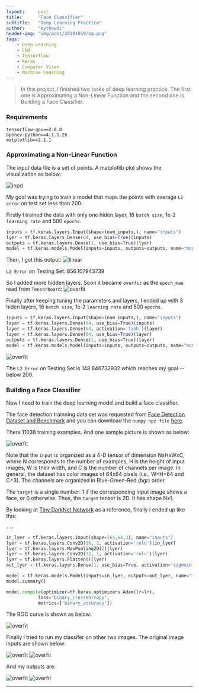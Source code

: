 ```yaml
---
layout:     post
title:      "Face Classifier"
subtitle:   "Deep Learning Practice"
author:     "bythew3i"
header-img: "img/post/20191019/bg.png"
tags:
    - Deep Learning
    - CNN
    - Tensorflow
    - Keras
    - Computer Vison
    - Machine Learning
---
```


> In this project, I finished two tasks of deep learning practice. The first one is Approximating a Non-Linear Function and the second one is Building a Face Classifier.

### Requirements
```
tensorflow-gpu==2.0.0
opencv-python==4.1.1.26
matplotlib==2.1.1
```

### Approximating a Non-Linear Function

The input data file is a set of points. A matplotlib plot shows the visualization as below:

![inpd](/img/post/20191019/inputd.png)


My goal was trying to train a model that maps the points with average `L2 error` on test set less than 200.

Firstly I trained the data with only one hiden layer, 16 `batch size`, 1e-2 `learning rate` and 500 `epochs`. 

```python
inputs = tf.keras.layers.Input(shape=(num_inputs,), name="inputs")
lyer = tf.keras.layers.Dense(64, use_bias=True)(inputs)
outputs = tf.keras.layers.Dense(1, use_bias=True)(lyer)
model = tf.keras.models.Model(inputs=inputs, outputs=outputs, name="monkey_model")
```

Then, I got this output:
![linear](/img/post/20191019/l.png)

`L2 Error` on Testing Set: 856.107943739

So I added more hidden layers. Soon it became `overfit` as the `epoch_mae` read from `Tensorboard`:
![overfit](/img/post/20191019/II-10.png)

Finally after keeping tuning the parameters and layers, I ended up with 3 hiden layers, 16 `batch size`, 1e-2 `learning rate` and 500 `epochs`.

```python
inputs = tf.keras.layers.Input(shape=(num_inputs,), name="inputs")
layer = tf.keras.layers.Dense(64, use_bias=True)(inputs)
layer = tf.keras.layers.Dense(64, activation='tanh')(layer)
layer = tf.keras.layers.Dense(64, use_bias=True)(layer)
outputs = tf.keras.layers.Dense(1, use_bias=True)(layer)
model = tf.keras.models.Model(inputs=inputs, outputs=outputs, name="monkey_model")
```
![overfit](/img/post/20191019/II-9.png)

The `L2 Error` on Testing Set is 148.846732932 which reaches my goal -- below 200.


### Building a Face Classifier
Now I need to train the deep learning model and build a face classifier. 

The face detection trainning data set was requested from [Face Detection Dataset and Benchmark](http://vis-www.cs.umass.edu/fddb/) and you can download the `numpy npz file` [here](https://drive.google.com/file/d/1JIIalRu5WZQ01p-S6mBxzHV8ZMqAJcdH/view).


There 11038 training examples. And one sample picture is shown as below:

![overfit](/img/post/20191019/sample.png)

Note that the `input` is organized as a 4-D tensor of dimension NxHxWxC, where N corresponds to the number of examples, H is the height of input images, W is their width, and C is the number of channels per image. In general, the dataset has color images of 64x64 pixels (i.e., W=H=64 and C=3). The channels are organized in Blue-Green-Red (bgr) order.

The `target` is a single number: 1 if the corresponding input image shows a face, or 0 otherwise. Thus, the `target` tensor is 2D. It has shape Nx1.

By looking at [Tiny DarkNet Network](https://pjreddie.com/darknet/tiny-darknet/) as a reference, finally I ended up like this:

```python
...

in_lyer = tf.keras.layers.Input(shape=(64,64,3), name="inputs")
lyer = tf.keras.layers.Conv2D(16, 1, activation='relu')(in_lyer)
lyer = tf.keras.layers.MaxPooling2D(2)(lyer)
lyer = tf.keras.layers.Conv2D(32, 1, activation='relu')(lyer)
lyer = tf.keras.layers.Flatten()(lyer)
out_lyer = tf.keras.layers.Dense(1, use_bias=True, activation='sigmoid')(lyer)

model = tf.keras.models.Model(inputs=in_lyer, outputs=out_lyer, name="face_model")
model.summary()

model.compile(optimizer=tf.keras.optimizers.Adam(lr=lr),
            loss='binary_crossentropy',
            metrics=['binary_accuracy'])
```

The ROC curve is shown as below:

![overfit](/img/post/20191019/III-2.png)

Finally I tried to run my classifer on other two images. The original image inputs are shown below:

![overfit](/img/post/20191019/i1.jpg)
![overfit](/img/post/20191019/i2.jpg)

And my outputs are:

![overfit](/img/post/20191019/o1.png)
![overfit](/img/post/20191019/o2.png)


---